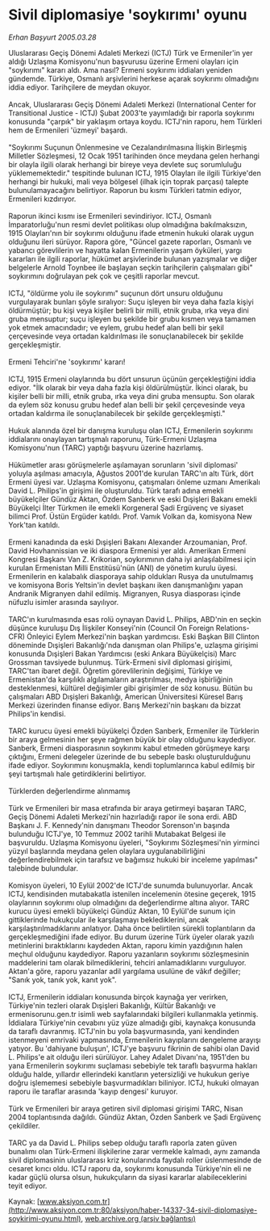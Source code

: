 # Sivil diplomasiye 'soykırımı' oyunu

*Erhan Başyurt 2005.03.28*

<font class="agenda2NewsSpot">
 Uluslararası Geçiş Dönemi Adaleti Merkezi (ICTJ) Türk ve Ermeniler'in yer aldığı Uzlaşma Komisyonu'nun başvurusu üzerine Ermeni olayları için "soykırımı"  kararı aldı. Ama nasıl?
</font>
<font class="newsDetail">
 Ermeni soykırımı iddiaları yeniden gündemde. Türkiye, Osmanlı arşivlerini herkese açarak soykırımı olmadığını iddia ediyor. Tarihçilere de meydan okuyor.
 <br/>
 <br/>
 Ancak, Uluslararası Geçiş Dönemi Adaleti Merkezi (International Center for Transitional Justice - ICTJ) Şubat 2003'te yayımladığı bir raporla soykırımı konusunda "çarpık" bir yaklaşım ortaya koydu. ICTJ'nin raporu, hem Türkleri hem de Ermenileri 'üzmeyi' başardı.
 <br/>
 <br/>
 "Soykırımı Suçunun Önlenmesine ve Cezalandırılmasına İlişkin Birleşmiş Milletler Sözleşmesi, 12 Ocak 1951 tarihinden önce meydana gelen herhangi bir olayla ilgili olarak herhangi bir bireye veya devlete suç sorumluluğu yüklememektedir." tespitinde bulunan ICTJ, 1915 Olayları ile ilgili Türkiye'den herhangi bir hukuki, mali veya bölgesel (ilhak için toprak parçası) talepte bulunulamayacağını belirtiyor. Raporun bu kısmı Türkleri tatmin ediyor, Ermenileri kızdırıyor.
 <br/>
 <br/>
 Raporun ikinci kısmı ise Ermenileri sevindiriyor. ICTJ, Osmanlı İmparatorluğu'nun resmi devlet politikası olup olmadığına bakılmaksızın, 1915 Olayları'nın bir soykırımı olduğunu ifade etmenin hukuki olarak uygun olduğunu ileri sürüyor. Rapora göre, "Güncel gazete raporları, Osmanlı ve yabancı görevlilerin ve hayatta kalan Ermenilerin yaşam öyküleri, yargı kararları ile ilgili raporlar, hükümet arşivlerinde bulunan yazışmalar ve diğer belgelerle Arnold Toynbee ile başlayan seçkin tarihçilerin çalışmaları gibi" soykırımını doğrulayan pek çok ve çeşitli raporlar mevcut.
 <br/>
 <br/>
 ICTJ, "öldürme yolu ile soykırımı" suçunun dört unsuru olduğunu vurgulayarak bunları şöyle sıralıyor: Suçu işleyen bir veya daha fazla kişiyi öldürmüştür; bu kişi veya kişiler belirli bir milli, etnik gruba, ırka veya dini gruba mensuptur; suçu işleyen bu şekilde bir grubu kısmen veya tamamen yok etmek amacındadır; ve eylem, grubu hedef alan belli bir şekil çerçevesinde veya ortadan kaldırılması ile sonuçlanabilecek bir şekilde gerçekleşmiştir.
 <br/>
 <br/>
 Ermeni Tehciri'ne 'soykırımı' kararı!
 <br/>
 <br/>
 ICTJ, 1915 Ermeni olaylarında bu dört unsurun üçünün gerçekleştiğini iddia ediyor. "İlk olarak bir veya daha fazla kişi öldürülmüştür. İkinci olarak, bu kişiler belli bir milli, etnik gruba, ırka veya dini gruba mensuptu. Son olarak da eylem söz konusu grubu hedef alan belli bir şekil çerçevesinde veya ortadan kaldırma ile sonuçlanabilecek bir şekilde gerçekleşmişti."
 <br/>
 <br/>
 Hukuk alanında özel bir danışma kuruluşu olan ICTJ, Ermenilerin soykırımı iddialarını onaylayan tartışmalı raporunu, Türk-Ermeni Uzlaşma Komisyonu'nun (TARC) yaptığı başvuru üzerine hazırlamış.
 <br/>
 <br/>
 Hükümetler arası görüşmelerle aşılamayan sorunların 'sivil diplomasi' yoluyla aşılması amacıyla, Ağustos 2001'de kurulan TARC'ın altı Türk, dört Ermeni üyesi var. Uzlaşma Komisyonu, çatışmaları önleme uzmanı Amerikalı David L. Philips'in girişimi ile oluşturuldu. Türk tarafı adına emekli büyükelçiler Gündüz Aktan, Özdem Sanberk ve eski Dışişleri Bakanı emekli Büyükelçi İlter Türkmen ile emekli Korgeneral Şadi Ergüvenç ve siyaset bilimci Prof. Üstün Ergüder katıldı. Prof. Vamık Volkan da, komisyona New York'tan katıldı.
 <br/>
 <br/>
 Ermeni kanadında da eski Dışişleri Bakanı Alexander Arzoumanian, Prof. David Hovhannissian ve iki diaspora Ermenisi yer aldı. Amerikan Ermeni Kongresi Başkanı Van Z. Krikorian, soykırımının daha iyi anlaşılabilmesi için kurulan Ermenistan Milli Enstitüsü'nün (ANI) de yönetim kurulu üyesi. Ermenilerin en kalabalık diasporaya sahip oldukları Rusya da unutulmamış ve komisyona Boris Yeltsin'in devlet başkanı iken danışmanlığını yapan Andranik Migranyen dahil edilmiş. Migranyen, Rusya diasporası içinde nüfuzlu isimler arasında sayılıyor.
 <br/>
 <br/>
 TARC'ın kurulmasında esas rolü oynayan David L. Philips, ABD'nin en seçkin düşünce kuruluşu Dış İlişkiler Konseyi'nin (Council On Foreign Relations-CFR) Önleyici Eylem Merkezi'nin başkan yardımcısı. Eski Başkan Bill Clinton döneminde Dışişleri Bakanlığı'nda danışman olan Philips'e, uzlaşma girişimi konusunda Dışişleri Bakan Yardımcısı (eski Ankara Büyükelçisi) Marc Grossman tavsiyede bulunmuş. Türk-Ermeni sivil diplomasi girişimi, TARC'tan ibaret değil. Öğretim görevlilerinin değişimi, Türkiye ve Ermenistan'da karşılıklı algılamaların araştırılması, medya işbirliğinin desteklenmesi, kültürel değişimler gibi girişimler de söz konusu. Bütün bu çalışmaları ABD Dışişleri Bakanlığı, American Üniversitesi Küresel Barış Merkezi üzerinden finanse ediyor. Barış Merkezi'nin başkanı da bizzat Philips'in kendisi.
 <br/>
 <br/>
 TARC kurucu üyesi emekli büyükelçi Özden Sanberk, Ermeniler ile Türklerin bir araya gelmesinin her şeye rağmen büyük bir olay olduğunu kaydediyor. Sanberk, Ermeni diasporasının soykırımı kabul etmeden görüşmeye karşı çıktığını, Ermeni delegeler üzerinde de bu sebeple baskı oluşturulduğunu ifade ediyor. Soykırımını konuşmakla, kendi toplumlarınca kabul edilmiş bir şeyi tartışmalı hale getirdiklerini belirtiyor.
 <br/>
 <br/>
 Türklerden değerlendirme alınmamış
 <br/>
 <br/>
 Türk ve Ermenileri bir masa etrafında bir araya getirmeyi başaran TARC, Geçiş Dönemi Adaleti Merkezi'nin hazırladığı rapor ile sona erdi. ABD Başkanı J. F. Kennedy'nin danışmanı Theodor Sorenson'ın başında bulunduğu ICTJ'ye, 10 Temmuz 2002 tarihli Mutabakat Belgesi ile başvuruldu. Uzlaşma Komisyonu üyeleri, "Soykırımı Sözleşmesi'nin yirminci yüzyıl başlarında meydana gelen olaylara uygulanabilirliğini değerlendirebilmek için tarafsız ve bağımsız hukuki bir inceleme yapılması" talebinde bulundular.
 <br/>
 <br/>
 Komisyon üyeleri, 10 Eylül 2002'de ICTJ'de sunumda bulunuyorlar. Ancak ICTJ, kendisinden mutabakatla istenilen incelemenin ötesine geçerek, 1915 olaylarının soykırımı olup olmadığını da değerlendirme altına alıyor. TARC kurucu üyesi emekli büyükelçi Gündüz Aktan, 10 Eylül'de sunum için gittiklerinde hukukçular ile karşılaşmayı beklediklerini, ancak karşılaştırılmadıklarını anlatıyor. Daha önce belirtilen sürekli toplantıların da gerçekleşmediğini ifade ediyor. Bu durum üzerine Türk üyeler olarak yazılı metinlerini bıraktıklarını kaydeden Aktan, raporu kimin yazdığının halen meçhul olduğunu kaydediyor. Raporu yazanların soykırımı sözleşmesinin maddelerini tam olarak bilmediklerini, tehciri anlamadıklarını vurguluyor. Aktan'a göre, raporu yazanlar adil yargılama usulüne de vâkıf değiller; "Sanık yok, tanık yok, kanıt yok".
 <br/>
 <br/>
 ICTJ, Ermenilerin iddiaları konusunda birçok kaynağa yer verirken, Türkiye'nin tezleri olarak Dışişleri Bakanlığı, Kültür Bakanlığı ve ermenisorunu.gen.tr isimli web sayfalarındaki bilgileri kullanmakla yetinmiş. İddialara Türkiye'nin cevabını yüz yüze almadığı gibi, kaynakça konusunda da taraflı davranmış. ICTJ'nin bu yola başvurmasında, yani kendinden istenmeyeni emrivaki yapmasında, Ermenilerin kayıplarını dengeleme arayışı yatıyor. Bu 'dahiyane buluşun', ICTJ'ye başvuru fikrinin de sahibi olan David L. Philips'e ait olduğu ileri sürülüyor. Lahey Adalet Divanı'na, 1951'den bu yana Ermenilerin soykırımı suçlaması sebebiyle tek taraflı başvurma hakları olduğu halde, yıllardır ellerindeki kanıtların yetersizliği ve hukukun geriye doğru işlememesi sebebiyle başvurmadıkları biliniyor. ICTJ, hukuki olmayan raporu ile taraflar arasında 'kayıp dengesi' kuruyor.
 <br/>
 <br/>
 Türk ve Ermenileri bir araya getiren sivil diplomasi girişimi TARC, Nisan 2004 toplantısında dağıldı. Gündüz Aktan, Özden Sanberk ve Şadi Ergüvenç çekildiler.
 <br/>
 <br/>
 TARC ya da David L. Philips sebep olduğu taraflı raporla zaten güven bunalımı olan Türk-Ermeni ilişkilerine zarar vermekle kalmadı, aynı zamanda sivil diplomasinin uluslararası kriz konularında faydalı roller üslenmesinde de cesaret kırıcı oldu. ICTJ raporu da, soykırımı konusunda Türkiye'nin eli ne kadar güçlü olursa olsun, hukukçuların da siyasi kararlar alabileceklerini teyit ediyor.
 <br/>
</font>

Kaynak: [www.aksiyon.com.tr](http://www.aksiyon.com.tr:80/aksiyon/haber-14337-34-sivil-diplomasiye-soykirimi-oyunu.html), [web.archive.org (arşiv bağlantısı)](http://web.archive.org/web/20110113144713/http://www.aksiyon.com.tr:80/aksiyon/haber-14337-34-sivil-diplomasiye-soykirimi-oyunu.html)
